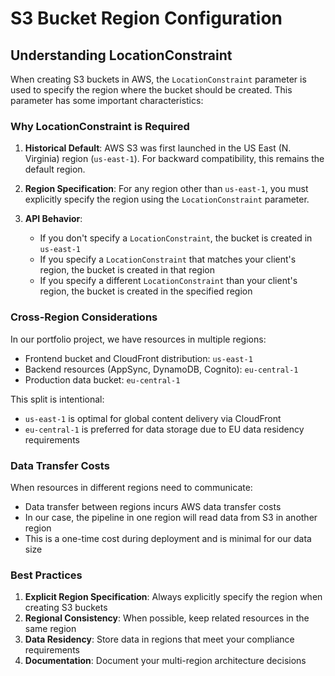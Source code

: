 # S3 Bucket Region Configuration

## Understanding LocationConstraint

When creating S3 buckets in AWS, the `LocationConstraint` parameter is used to specify the region where the bucket should be created. This parameter has some important characteristics:

### Why LocationConstraint is Required

1. **Historical Default**: AWS S3 was first launched in the US East (N. Virginia) region (`us-east-1`). For backward compatibility, this remains the default region.

2. **Region Specification**: For any region other than `us-east-1`, you must explicitly specify the region using the `LocationConstraint` parameter.

3. **API Behavior**:
   - If you don't specify a `LocationConstraint`, the bucket is created in `us-east-1`
   - If you specify a `LocationConstraint` that matches your client's region, the bucket is created in that region
   - If you specify a different `LocationConstraint` than your client's region, the bucket is created in the specified region

### Cross-Region Considerations

In our portfolio project, we have resources in multiple regions:

- Frontend bucket and CloudFront distribution: `us-east-1`
- Backend resources (AppSync, DynamoDB, Cognito): `eu-central-1`
- Production data bucket: `eu-central-1`

This split is intentional:

- `us-east-1` is optimal for global content delivery via CloudFront
- `eu-central-1` is preferred for data storage due to EU data residency requirements

### Data Transfer Costs

When resources in different regions need to communicate:

- Data transfer between regions incurs AWS data transfer costs
- In our case, the pipeline in one region will read data from S3 in another region
- This is a one-time cost during deployment and is minimal for our data size

### Best Practices

1. **Explicit Region Specification**: Always explicitly specify the region when creating S3 buckets
2. **Regional Consistency**: When possible, keep related resources in the same region
3. **Data Residency**: Store data in regions that meet your compliance requirements
4. **Documentation**: Document your multi-region architecture decisions
